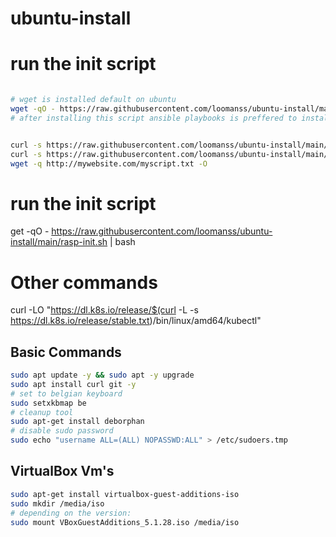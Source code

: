 # ubuntu-install



# run the init script
```bash

# wget is installed default on ubuntu
wget -qO - https://raw.githubusercontent.com/loomanss/ubuntu-install/main/init.sh "<git email>" "<git user>"  | bash
# after installing this script ansible playbooks is preffered to install other software


curl -s https://raw.githubusercontent.com/loomanss/ubuntu-install/main/init.sh "<git email>" "<git user>" | bash /dev/stdin 
curl -s https://raw.githubusercontent.com/loomanss/ubuntu-install/main/init.sh | bash /dev/stdin arg1 arg2
wget -q http://mywebsite.com/myscript.txt -O 

```



# run the init script
get -qO - https://raw.githubusercontent.com/loomanss/ubuntu-install/main/rasp-init.sh | bash



# Other commands 
curl -LO "https://dl.k8s.io/release/$(curl -L -s https://dl.k8s.io/release/stable.txt)/bin/linux/amd64/kubectl"

## Basic Commands
```bash
sudo apt update -y && sudo apt -y upgrade
sudo apt install curl git -y
# set to belgian keyboard
sudo setxkbmap be
# cleanup tool
sudo apt-get install deborphan
# disable sudo password
sudo echo "username ALL=(ALL) NOPASSWD:ALL" > /etc/sudoers.tmp
```


## VirtualBox Vm's 
```bash
sudo apt-get install virtualbox-guest-additions-iso
sudo mkdir /media/iso
# depending on the version: 
sudo mount VBoxGuestAdditions_5.1.28.iso /media/iso
```
